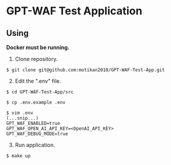 # GPT-WAF Test Application

## Using

**Docker must be running.**

1. Clone repository.
```
$ git clone git@github.com:motikan2010/GPT-WAF-Test-App.git
```

2. Edit the ".env" file.
```
$ cd GPT-WAF-Test-App/src

$ cp .env.example .env

$ vim .env
(...snip...)
GPT_WAF_ENABLED=true
GPT_WAF_OPEN_AI_API_KEY=<OpenAI_API_KEY>
GPT_WAF_DEBUG_MODE=true
```

3. Run application.
```
$ make up
```
